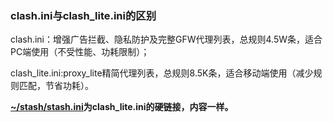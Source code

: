 ### clash.ini与clash_lite.ini的区别
clash.ini：增强广告拦截、隐私防护及完整GFW代理列表，总规则4.5W条，适合PC端使用（不受性能、功耗限制）；

clash_lite.ini:proxy_lite精简代理列表，总规则8.5K条，适合移动端使用（减少规则匹配，节省功耗）。

**[~/stash/stash.ini](https://github.com/yorunning/clash_conf/blob/main/stash/stash.ini)为clash_lite.ini的硬链接，内容一样。**

